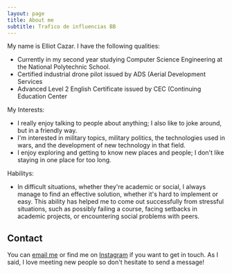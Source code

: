 ```yaml
---
layout: page
title: About me
subtitle: Trafico de influencias BB
---
```


My name is Elliot Cazar. I have the following qualities:

- Currently in my second year studying Computer Science Engineering at the National Polytechnic School.
- Certified industrial drone pilot issued by ADS (Aerial Development Services
- Advanced Level 2 English Certificate issued by CEC (Continuing Education Center

My Interests:

- I really enjoy talking to people about anything; I also like to joke around, but in a friendly way.
- I'm interested in military topics, military politics, the technologies used in wars, and the development of new technology in that field.
- I enjoy exploring and getting to know new places and people; I don't like staying in one place for too long.

Habilitys:

- In difficult situations, whether they're academic or social, I always manage to find an effective solution, whether it's hard to implement or easy. This ability has helped me to come out successfully from stressful situations, such as possibly failing a course, facing setbacks in academic projects, or encountering social problems with peers.

## Contact

You can [email me](mailto:elliot.cazar12@gmail.com)  or find me on [Instagram](https://www.instagram.com/elliot.l12/) if you want to get in touch. As I said, I love meeting new people so don't hesitate to send a message!
